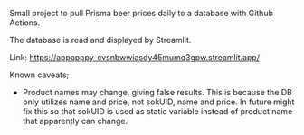 Small project to pull Prisma beer prices daily to a database with Github Actions.

The database is read and displayed by Streamlit.

Link: 
https://appapppy-cvsnbwwiasdy45mumq3gpw.streamlit.app/


Known caveats; 

- Product names may change, giving false results. This is because the DB only utilizes name and price, not sokUID, name and price. In future might fix this so that sokUID is used as static variable instead of product name that apparently can change. 
